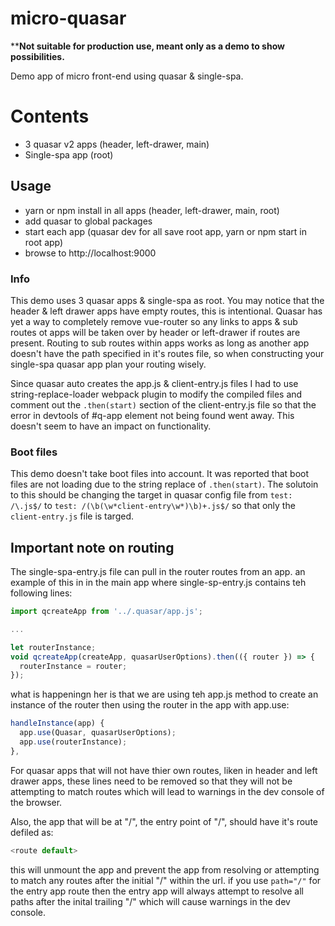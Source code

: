 # micro-quasar
****Not suitable for production use, meant only as a demo to show possibilities.**

Demo app of micro front-end using quasar &amp; single-spa.

# Contents
- 3 quasar v2 apps (header, left-drawer, main)
- Single-spa app (root)
## Usage
- yarn or npm install in all apps (header, left-drawer, main, root)
- add quasar to global packages
- start each app (quasar dev for all save root app, yarn or npm start in root app)
- browse to http://localhost:9000

### Info
This demo uses 3 quasar apps & single-spa as root. You may notice that the header & left drawer apps have empty routes, this is intentional. Quasar has yet a way to completely remove vue-router so any links to apps & sub routes ot apps will be taken over by header or left-drawer if routes are present. Routing to sub routes within apps works as long as another app doesn't have the path specified in it's routes file, so when constructing your single-spa quasar app plan your routing wisely.

Since quasar auto creates the app.js & client-entry.js files I had to use string-replace-loader webpack plugin to modify the compiled files and comment out the `.then(start)` section of the client-entry.js file so that the error in devtools of #q-app element not being found went away. This doesn't seem to have an impact on functionality.

### Boot files
This demo doesn't take boot files into account. It was reported that boot files are not loading due to the string replace of `.then(start)`. The solutoin to this should be changing the target in quasar config file from `test: /\.js$/` to `test: /(\b(\w*client-entry\w*)\b)+.js$/` so that only the `client-entry.js` file is targed.

## Important note on routing
The single-spa-entry.js file can pull in the router routes from an app. an example of this in in the main app where single-sp-entry.js contains teh following lines:

```js
import qcreateApp from '../.quasar/app.js';

...

let routerInstance;
void qcreateApp(createApp, quasarUserOptions).then(({ router }) => {
  routerInstance = router;
});
```
what is happeningn her is that we are using teh app.js method to create an instance of the router then using the router in the app with app.use:

```js
handleInstance(app) {
  app.use(Quasar, quasarUserOptions);
  app.use(routerInstance);
},
```

For quasar apps that will not have thier own routes, liken in header and left drawer apps, these lines need to be removed so that they will not be attempting to match routes which will lead to warnings in the dev console of the browser.

Also, the app that will be at "/", the entry point of "/", should have it's route defiled as:

```js
<route default>
```

this will unmount the app and prevent the app from resolving or attempting to match any routes after the initial "/" within the url. if you use ```path="/"``` for the entry app route then the entry app will always attempt to resolve all paths after the inital trailing "/" which will cause warnings in the dev console.